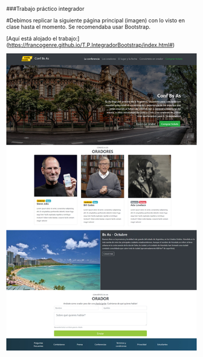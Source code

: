 ###Trabajo práctico integrador

#Debimos replicar la siguiente página principal (imagen) con lo visto en clase hasta el momento. Se recomendaba usar Bootstrap.

[Aquí está alojado el trabajo:] (https://francogenre.github.io/T.P.IntegradorBootstrap/index.html#)

![Imagen de cómo debe verse la web que debemos replicar](img/final_front.jpg)
